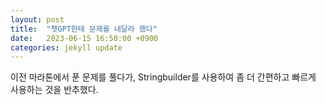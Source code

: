 ```yaml
---
layout: post
title:  "챗GPT한테 문제를 내달라 했다"
date:   2023-06-15 16:50:00 +0900
categories: jekyll update
---
```

이전 마라톤에서 푼 문제를 풀다가, Stringbuilder를 사용하여 좀 더 간편하고 빠르게 사용하는 것을 반추했다.

